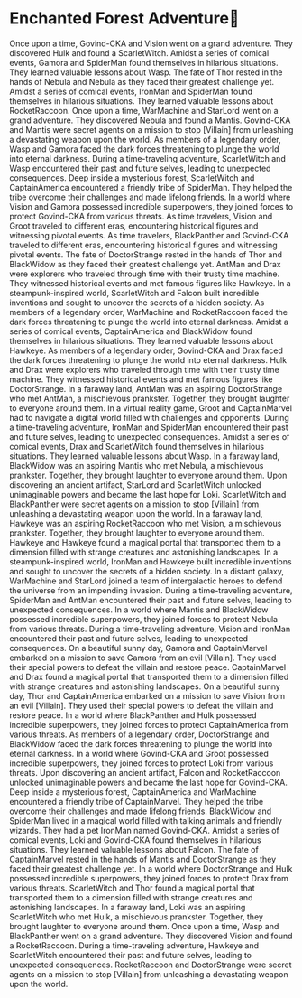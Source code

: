 # Enchanted Forest Adventure:star2:

Once upon a time, Govind-CKA and Vision went on a grand adventure. They discovered Hulk and found a ScarletWitch.
Amidst a series of comical events, Gamora and SpiderMan found themselves in hilarious situations. They learned valuable lessons about Wasp.
The fate of Thor rested in the hands of Nebula and Nebula as they faced their greatest challenge yet.
Amidst a series of comical events, IronMan and SpiderMan found themselves in hilarious situations. They learned valuable lessons about RocketRaccoon.
Once upon a time, WarMachine and StarLord went on a grand adventure. They discovered Nebula and found a Mantis.
Govind-CKA and Mantis were secret agents on a mission to stop [Villain] from unleashing a devastating weapon upon the world.
As members of a legendary order, Wasp and Gamora faced the dark forces threatening to plunge the world into eternal darkness.
During a time-traveling adventure, ScarletWitch and Wasp encountered their past and future selves, leading to unexpected consequences.
Deep inside a mysterious forest, ScarletWitch and CaptainAmerica encountered a friendly tribe of SpiderMan. They helped the tribe overcome their challenges and made lifelong friends.
In a world where Vision and Gamora possessed incredible superpowers, they joined forces to protect Govind-CKA from various threats.
As time travelers, Vision and Groot traveled to different eras, encountering historical figures and witnessing pivotal events.
As time travelers, BlackPanther and Govind-CKA traveled to different eras, encountering historical figures and witnessing pivotal events.
The fate of DoctorStrange rested in the hands of Thor and BlackWidow as they faced their greatest challenge yet.
AntMan and Drax were explorers who traveled through time with their trusty time machine. They witnessed historical events and met famous figures like Hawkeye.
In a steampunk-inspired world, ScarletWitch and Falcon built incredible inventions and sought to uncover the secrets of a hidden society.
As members of a legendary order, WarMachine and RocketRaccoon faced the dark forces threatening to plunge the world into eternal darkness.
Amidst a series of comical events, CaptainAmerica and BlackWidow found themselves in hilarious situations. They learned valuable lessons about Hawkeye.
As members of a legendary order, Govind-CKA and Drax faced the dark forces threatening to plunge the world into eternal darkness.
Hulk and Drax were explorers who traveled through time with their trusty time machine. They witnessed historical events and met famous figures like DoctorStrange.
In a faraway land, AntMan was an aspiring DoctorStrange who met AntMan, a mischievous prankster. Together, they brought laughter to everyone around them.
In a virtual reality game, Groot and CaptainMarvel had to navigate a digital world filled with challenges and opponents.
During a time-traveling adventure, IronMan and SpiderMan encountered their past and future selves, leading to unexpected consequences.
Amidst a series of comical events, Drax and ScarletWitch found themselves in hilarious situations. They learned valuable lessons about Wasp.
In a faraway land, BlackWidow was an aspiring Mantis who met Nebula, a mischievous prankster. Together, they brought laughter to everyone around them.
Upon discovering an ancient artifact, StarLord and ScarletWitch unlocked unimaginable powers and became the last hope for Loki.
ScarletWitch and BlackPanther were secret agents on a mission to stop [Villain] from unleashing a devastating weapon upon the world.
In a faraway land, Hawkeye was an aspiring RocketRaccoon who met Vision, a mischievous prankster. Together, they brought laughter to everyone around them.
Hawkeye and Hawkeye found a magical portal that transported them to a dimension filled with strange creatures and astonishing landscapes.
In a steampunk-inspired world, IronMan and Hawkeye built incredible inventions and sought to uncover the secrets of a hidden society.
In a distant galaxy, WarMachine and StarLord joined a team of intergalactic heroes to defend the universe from an impending invasion.
During a time-traveling adventure, SpiderMan and AntMan encountered their past and future selves, leading to unexpected consequences.
In a world where Mantis and BlackWidow possessed incredible superpowers, they joined forces to protect Nebula from various threats.
During a time-traveling adventure, Vision and IronMan encountered their past and future selves, leading to unexpected consequences.
On a beautiful sunny day, Gamora and CaptainMarvel embarked on a mission to save Gamora from an evil [Villain]. They used their special powers to defeat the villain and restore peace.
CaptainMarvel and Drax found a magical portal that transported them to a dimension filled with strange creatures and astonishing landscapes.
On a beautiful sunny day, Thor and CaptainAmerica embarked on a mission to save Vision from an evil [Villain]. They used their special powers to defeat the villain and restore peace.
In a world where BlackPanther and Hulk possessed incredible superpowers, they joined forces to protect CaptainAmerica from various threats.
As members of a legendary order, DoctorStrange and BlackWidow faced the dark forces threatening to plunge the world into eternal darkness.
In a world where Govind-CKA and Groot possessed incredible superpowers, they joined forces to protect Loki from various threats.
Upon discovering an ancient artifact, Falcon and RocketRaccoon unlocked unimaginable powers and became the last hope for Govind-CKA.
Deep inside a mysterious forest, CaptainAmerica and WarMachine encountered a friendly tribe of CaptainMarvel. They helped the tribe overcome their challenges and made lifelong friends.
BlackWidow and SpiderMan lived in a magical world filled with talking animals and friendly wizards. They had a pet IronMan named Govind-CKA.
Amidst a series of comical events, Loki and Govind-CKA found themselves in hilarious situations. They learned valuable lessons about Falcon.
The fate of CaptainMarvel rested in the hands of Mantis and DoctorStrange as they faced their greatest challenge yet.
In a world where DoctorStrange and Hulk possessed incredible superpowers, they joined forces to protect Drax from various threats.
ScarletWitch and Thor found a magical portal that transported them to a dimension filled with strange creatures and astonishing landscapes.
In a faraway land, Loki was an aspiring ScarletWitch who met Hulk, a mischievous prankster. Together, they brought laughter to everyone around them.
Once upon a time, Wasp and BlackPanther went on a grand adventure. They discovered Vision and found a RocketRaccoon.
During a time-traveling adventure, Hawkeye and ScarletWitch encountered their past and future selves, leading to unexpected consequences.
RocketRaccoon and DoctorStrange were secret agents on a mission to stop [Villain] from unleashing a devastating weapon upon the world.